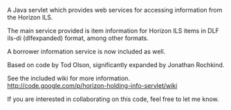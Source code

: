 A Java servlet which provides web services for accessing information from the Horizon ILS.

The main service provided is item information for Horizon ILS items in DLF ils-di (dlfexpanded) format, among other formats.

A borrower information service is now included as well.

Based on code by Tod Olson, significantly expanded by Jonathan Rochkind.

See the included wiki for more information. http://code.google.com/p/horizon-holding-info-servlet/wiki

If you are interested in collaborating on this code, feel free to let me know.